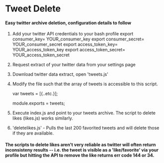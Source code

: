 # Tweet Delete
#### Easy twitter archive deletion, configuration details to follow

1. Add your twitter API credentials to your bash profile
	export consumer_key= YOUR_consumer_key
	export consumer_secret= YOUR_consumer_secret
	export access_token_key= YOUR_access_token_key
	export access_token_secret= YOUR_access_token_secret

2. Request extract of your twitter data from your settings page

3. Download twitter data extract, open 'tweets.js'

4. Modify the file such that the array of tweets is accessible to this script. 
	
	var tweets = [{..etc.}];

	module.exports = tweets;

5. Execute index.js and point to your tweets archive. The script to delete likes (likes.js) works similarly. 

6. 'deletelikes.js' - Pulls the last 200 favorited tweets and will delete those if they are available. 


#### The scripts to delete likes aren't very reliable as twitter will often return inconsisteny results -- i.e. the tweet is visible as a 'like/favorite' via your profile but hitting the API to remove the like returns err code 144 or 34. 